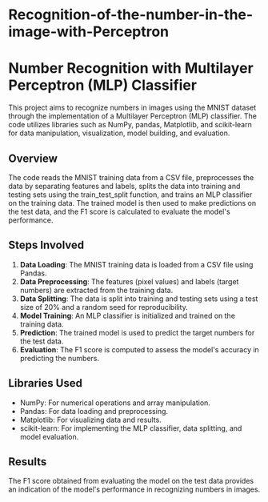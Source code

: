 # Recognition-of-the-number-in-the-image-with-Perceptron
# Number Recognition with Multilayer Perceptron (MLP) Classifier

This project aims to recognize numbers in images using the MNIST dataset through the implementation of a Multilayer Perceptron (MLP) classifier. The code utilizes libraries such as NumPy, pandas, Matplotlib, and scikit-learn for data manipulation, visualization, model building, and evaluation.

## Overview
The code reads the MNIST training data from a CSV file, preprocesses the data by separating features and labels, splits the data into training and testing sets using the train_test_split function, and trains an MLP classifier on the training data. The trained model is then used to make predictions on the test data, and the F1 score is calculated to evaluate the model's performance.

## Steps Involved
1. **Data Loading**: The MNIST training data is loaded from a CSV file using Pandas.
2. **Data Preprocessing**: The features (pixel values) and labels (target numbers) are extracted from the training data.
3. **Data Splitting**: The data is split into training and testing sets using a test size of 20% and a random seed for reproducibility.
4. **Model Training**: An MLP classifier is initialized and trained on the training data.
5. **Prediction**: The trained model is used to predict the target numbers for the test data.
6. **Evaluation**: The F1 score is computed to assess the model's accuracy in predicting the numbers.

## Libraries Used
- NumPy: For numerical operations and array manipulation.
- Pandas: For data loading and preprocessing.
- Matplotlib: For visualizing data and results.
- scikit-learn: For implementing the MLP classifier, data splitting, and model evaluation.

## Results
The F1 score obtained from evaluating the model on the test data provides an indication of the model's performance in recognizing numbers in images.